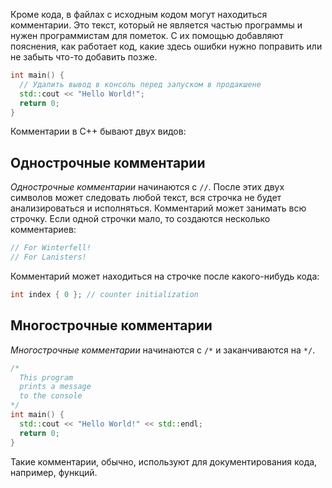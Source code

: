 
Кроме кода, в файлах с исходным кодом могут находиться комментарии. Это текст, который не является частью программы и нужен программистам для пометок. С их помощью добавляют пояснения, как работает код, какие здесь ошибки нужно поправить или не забыть что-то добавить позже.

```cpp
int main() {
  // Удалить вывод в консоль перед запуском в продакшене
  std::cout << "Hello World!";
  return 0;
}
```

Комментарии в С++ бывают двух видов:
## Однострочные комментарии
_Однострочные комментарии_ начинаются с `//`. После этих двух символов может следовать любой текст, вся строчка не будет анализироваться и исполняться.
Комментарий может занимать всю строчку. Если одной строчки мало, то создаются несколько комментариев:

```cpp
// For Winterfell!
// For Lanisters!
```

Комментарий может находиться на строчке после какого-нибудь кода:

```cpp
int index { 0 }; // counter initialization
```
## Многострочные комментарии
_Многострочные комментарии_ начинаются с `/*` и заканчиваются на `*/`.

```cpp
/*
  This program
  prints a message
  to the console
*/
int main() {
  std::cout << "Hello World!" << std::endl;
  return 0;
}
```

Такие комментарии, обычно, используют для документирования кода, например, функций.
